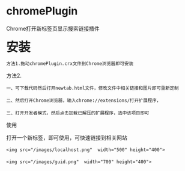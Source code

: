 # chromePlugin
Chrome打开新标签页显示搜索链接插件
  
  **<font size=6>安装</font>**
    
    方法1.拖动chromePlugin.crx文件到Chrome浏览器即可安装
    
    
  方法2.
    
    一、可下载代码然后打开newtab.html文件，修改文件中相关链接和图片即可重新定制
    
    二、然后打开Chrome浏览器，输入chrome://extensions/打开扩展程序，
    
    三、打开开发者模式，然后点击加载已解压的扩展程序，选中该项目即可
  
  使用
  
  打开一个新标签，即可使用，可快速链接到相关网站
  
    <img src="/images/localhost.png"  width="500" height="400">
    
    <img src="/images/guid.png"  width="700" height="400">
